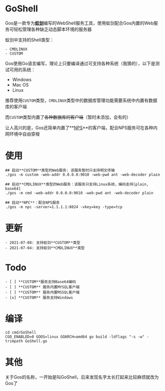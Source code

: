 # GoShell
Gos是一款专为[**蚁剑**](https://github.com/AntSwordProject/antSword/)编写的WebShell服务工具，使用蚁剑配合Gos内置的Web服务可轻松管理各种缺乏动态脚本环境的服务器

蚁剑中支持的Shell类型：

	- CMDLINUX
	- CUSTOM

Gos使用Go语言编写，理论上只要编译通过可支持各种系统（我猜的），以下是测试可用的系统：

 - Windows
 - Mac OS
 - Linux


推荐使用`CUSTOM`类型，`CMDLINUX`类型中的数据库管理功能需要系统中内置有数据库的客户端

而`CUSTOM`类型内置了~~各种数据库的客户端~~（暂时未添加，会有的）


让人高兴的是，Gos还简单内置了**[NPS](https://github.com/ehang-io/nps)**的客户端，配合NPS服务可在各种内网环境中自由穿梭

# 使用

```shell
## 启动**CUSTOM**类型的Web服务: 该服务暂时只支持明文传输
./gos -m custom -web-addr 0.0.0.0:9010 -web-pwd ant -web-decoder plain

## 启动**CMDLINUX**类型的Web服务：该服务只支持Linux系统，编码支持[plain, base64]
./gos -m cmd -web-addr 0.0.0.0:9010 -web-pwd ant -web-decoder plain

## 启动**NPC**：配合NPS服务
./gos -m npc -server=1.1.1.1:8024 -vkey=key -type=tcp

```

# 更新

	- 2021-07-08: 支持蚁剑**CUSTOM**类型
	- 2021-07-04: 支持蚁剑**CMDLINUX**类型

# Todo

	- [ ] **CUSTOM**服务支持Base64编码
	- [ ] **CUSTOM** 服务内置MYSQL客户端
	- [ ] **CUSTOM** 服务内置MSSQL客户端
	- [x] **CUSTOM** 服务支持Windows

# 编译
```shell script
cd cmd/GoShell
CGO_ENABLED=0 GOOS=linux GOARCH=amd64 go build -ldflags "-s -w" -trimpath GoShell.go
```

# 其他

关于Gos的名称，一开始是叫GoShell，后来发现名字太长打起来比较麻烦就改为Gos了